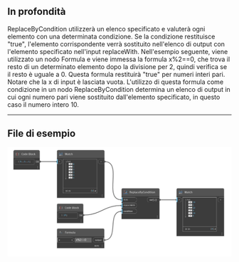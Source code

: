 ## In profondità
ReplaceByCondition utilizzerà un elenco specificato e valuterà ogni elemento con una determinata condizione. Se la condizione restituisce "true", l'elemento corrispondente verrà sostituito nell'elenco di output con l'elemento specificato nell'input replaceWith. Nell'esempio seguente, viene utilizzato un nodo Formula e viene immessa la formula x%2==0, che trova il resto di un determinato elemento dopo la divisione per 2, quindi verifica se il resto è uguale a 0. Questa formula restituirà "true" per numeri interi pari. Notare che la x di input è lasciata vuota. L'utilizzo di questa formula come condizione in un nodo ReplaceByCondition determina un elenco di output in cui ogni numero pari viene sostituito dall'elemento specificato, in questo caso il numero intero 10.
___
## File di esempio

![ReplaceByCondition](./CoreNodeModels.HigherOrder.Replace_img.jpg)


